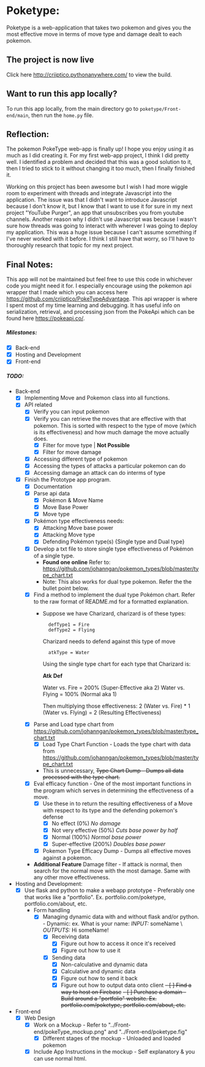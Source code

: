 # Poketype:
Poketype is a web-application that takes two pokemon and gives you the most effective move in terms of move type and damage dealt to each pokemon.

## The project is now **live**
Click here http://criiptico.pythonanywhere.com/ to view the build.

## Want to run this app locally?
To run this app locally, from the main directory go to `poketype/Front-end/main`, then run the `home.py` file.

## Reflection:
The pokemon PokeType web-app is finally up! I hope you enjoy using it as much as I did creating it.
For my first web-app project, I think I did pretty well. I identified a problem and decided that this was a good solution to it,
then I tried to stick to it without changing it too much, then I finally finished it.

Working on this project has been awesome but I wish I had more wiggle room to experiment with threads and integrate
Javascript into the application. The issue was that I didn't want to introduce Javascript because I don't know it, but I know
that I want to use it for sure in my next project "YouTube Purger", an app that unsubscribes you from youtube channels.
Another reason why I didn't use Javascript was because I wasn't sure how threads was going to interact with wherever I 
was going to deploy my application. This was a huge issue because I can't assume something if I've never worked with it before.
I think I still have that worry, so I'll have to thoroughly research that topic for my next project.

## Final Notes:
This app will not be maintained but feel free to use this code in whichever code you might need it for.
I especially encourage using the pokemon api wrapper that I made which you can access here https://github.com/criiptico/PokeTypeAdvantage. 
This api wrapper is where I spent most of my time learning and debugging. 
It has useful info on serialization, retrieval, and processing json from the PokeApi which can be found here https://pokeapi.co/.



##### Milestones:
- [x] Back-end
- [x] Hosting and Development
- [x] Front-end

##### TODO:
+ Back-end
    - [x] Implementing Move and Pokemon class into all functions.
    - [x] API related
        + [x] Verify you can input pokemon
        + [x] Verify you can retrieve the moves that are effective with that pokemon. This is sorted with respect to the type of move (which is its effectiveness) and how much damage the move actually does.
            - [x] Filter for move type | **Not Possible** 
            - [x] Filter for move damage
        + [x] Accessing different type of pokemon
        + [x] Accessing the types of attacks a particular pokemon can do
        + [x] Accessing damage an attack can do interms of type
    - [x] Finish the Prototype app program.
        - [x] Documentation
        - [x] Parse api data
            + [x] Pokémon & Move Name
            + [x] Move Base Power
            + [x] Move type
        - [x] Pokémon type effectiveness needs:
            - [x] Attacking Move base power
            - [x] Attacking Move type
            - [x] Defending Pokémon type(s) {Single type and Dual type}
        - [x] Develop a txt file to store single type effectiveness of Pokémon of a single type. 
            - **Found one online** Refer to: https://github.com/johanngan/pokemon_types/blob/master/type_chart.txt
            - Note: This also works for dual type pokemon. Refer the the bullet point below.
        - [x] Find a method to implement the dual type Pokémon chart. Refer to the raw format of README.md for a formatted explanation.
            + Suppose we have Charizard, charizard is of these types:
                
                    defType1 = Fire
                    defType2 = Flying
                
                Charizard needs to defend against this type of move
                
                    atkType = Water
                
                Using the single type chart for each type that Charizard is:

                **Atk** **Def**

                Water vs. Fire = 200% (Super-Effective aka 2) 
                Water vs. Flying = 100% (Normal aka 1)

                Then multiplying those effectiveness: 
                2 (Water vs. Fire) * 1 (Water vs. Flying) = 2 (Resulting Effectiveness)
        - [x] Parse and Load type chart from https://github.com/johanngan/pokemon_types/blob/master/type_chart.txt
            + [x] Load Type Chart Function - Loads the type chart with data from https://github.com/johanngan/pokemon_types/blob/master/type_chart.txt
            + This is unnecessary, ~~Type Chart Dump - Dumps all data processed with the type chart.~~
        - [x] Eval efficacy function - One of the most important functions in the program which serves in determining the effectiveness of a move.
            + [x] Use these in to return the resulting effectiveness of a Move with respect to its type and the defending pokemon's defense
                - [x] No effect (0%) *No damage*
                - [x] Not very effective (50%) *Cuts base power by half*
                - [x] Normal (100%) *Normal base power*
                - [x] Super-effective (200%) *Doubles base power*
            + [x] Pokemon Type Efficacy Dump - Dumps all effective moves against a pokemon.
        - **Additional Feature** Damage filter - If attack is normal, then search for the normal move with the most damage. Same with any other move effectiveness.

+ Hosting and Development:
    - [x] Use flask and python to make a webapp prototype - Preferably one that works like a "portfolio". Ex. portfolio.com/poketype, portfolio.com/about, etc.
        - Form handling
            + [x] Managing dynamic data with and without flask and/or python. - Dynamic: ex. What is your name: _INPUT:_ someName \ _OUTPUTS:_ Hi someName!
                - [x] Receiving data
                    + [x] Figure out how to access it once it's received
                    + [x] Figure out how to use it
                - [x] Sending data
                    - [x] Non-calculative and dynamic data
                    - [x] Calculative and dynamic data
                    - [x] Figure out how to send it back
                    - [x] Figure out how to output data onto client
    ~~- [ ] Find a way to host on Firebase~~
    ~~- [ ] Purchase a domain - Build around a "portfolio" website. Ex. portfolio.com/poketype, portfolio.com/about, etc.~~

+ Front-end
    - [x] Web Design
        + [x] Work on a Mockup - Refer to "../Front-end/pokeType_mockup.png" and "../Front-end/poketype.fig"
            - [x] Different stages of the mockup - Unloaded and loaded pokemon
        + [x] Include App Instructions in the mockup - Self explanatory & you can use normal html.

